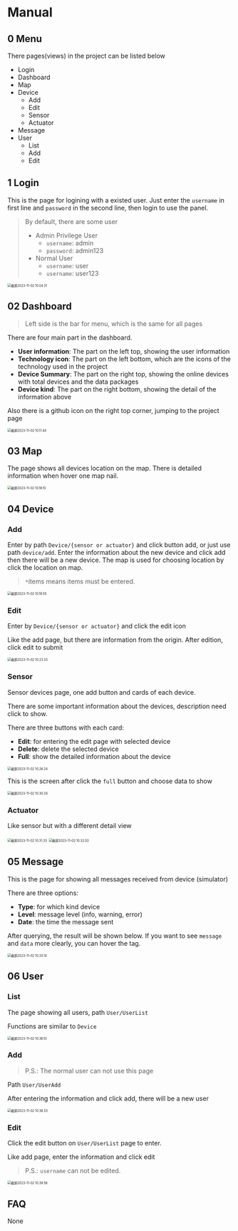 # Manual

## 0 Menu

There pages(views) in the project can be listed below

- Login
- Dashboard
- Map
- Device
  - Add
  - Edit
  - Sensor
  - Actuator
- Message
- User
  - List
  - Add
  - Edit



## 1 Login

This is the page for logining with a existed user. Just enter the `username` in first line and `password` in the second line, then login to use the panel.

> By default, there are some user
>
> - Admin Privilege User
>   - `username`: admin
>   - `password`: admin123
> - Normal User
>   - `username`: user
>   - `username`: user123

<img src="./imgs/%E6%88%AA%E5%B1%8F2023-11-02%2010.04.31.png" alt="截屏2023-11-02 10.04.31" style="zoom:50%;" />



## 02 Dashboard

> Left side is the bar for menu, which is the same for all pages

There are four main part in the dashboard.

- **User information**: The part on the left top, showing the user information
- **Technology icon**: The part on the left bottom, which are the icons of the technology used in the project
- **Device Summary**: The part on the right top, showing the online devices with total devices and the data packages
- **Device kind**: The part on the right bottom, showing the detail of the information above

Also there is a github icon on the right top corner, jumping to the project page

<img src="./imgs/%E6%88%AA%E5%B1%8F2023-11-02%2010.11.44.png" alt="截屏2023-11-02 10.11.44" style="zoom:50%;" />



## 03 Map

The page shows all devices location on the map. There is detailed information when hover one map nail.

<img src="./imgs/%E6%88%AA%E5%B1%8F2023-11-02%2010.18.10.png" alt="截屏2023-11-02 10.18.10" style="zoom:50%;" />



## 04 Device

### Add

Enter by path `Device/{sensor or actuator}` and click button add, or just use path `device/add`. Enter the information about the new device and click add then there will be a new device. The map is used for choosing location by click the location on map.

> `*`items means items must be entered.

<img src="./imgs/%E6%88%AA%E5%B1%8F2023-11-02%2010.19.55.png" alt="截屏2023-11-02 10.19.55" style="zoom:50%;" />

### Edit

Enter by `Device/{sensor or actuator}` and click the edit icon

Like the add page, but there are information from the origin. After edition, click edit to submit

<img src="./imgs/%E6%88%AA%E5%B1%8F2023-11-02%2010.23.33.png" alt="截屏2023-11-02 10.23.33" style="zoom:50%;" />

### Sensor

Sensor devices page, one add button and cards of each device.

There are some important information about the devices, description need click to show.

There are three buttons with each card:

- **Edit**: for entering the edit page with selected device
- **Delete**: delete the selected device
- **Full**: show the detailed information about the device

<img src="./imgs/%E6%88%AA%E5%B1%8F2023-11-02%2010.26.24.png" alt="截屏2023-11-02 10.26.24" style="zoom:50%;" />

This is the screen after click the `full` button and choose data to show

<img src="./imgs/%E6%88%AA%E5%B1%8F2023-11-02%2010.30.34.png" alt="截屏2023-11-02 10.30.34" style="zoom:50%;" />

### Actuator

Like sensor but with a different detail view

<img src="./imgs/%E6%88%AA%E5%B1%8F2023-11-02%2010.31.33.png" alt="截屏2023-11-02 10.31.33" style="zoom:50%;" />

<img src="./imgs/%E6%88%AA%E5%B1%8F2023-11-02%2010.32.02.png" alt="截屏2023-11-02 10.32.02" style="zoom:50%;" />



## 05 Message

This is the page for showing all messages received from device (simulator)

There are three options:

- **Type**: for which kind device
- **Level**: message level (info, warning, error)
- **Date**: the time the message sent

After querying, the result will be shown below. If you want to see `message` and `data` more clearly, you can hover the tag.

<img src="./imgs/%E6%88%AA%E5%B1%8F2023-11-02%2010.33.14.png" alt="截屏2023-11-02 10.33.14" style="zoom:50%;" />



## 06 User

### List

The page showing all users, path `User/UserList`

Functions are similar to `Device`

<img src="./imgs/%E6%88%AA%E5%B1%8F2023-11-02%2010.36.10.png" alt="截屏2023-11-02 10.36.10" style="zoom:50%;" />

### Add

> P.S.: The normal user can not use this page

Path `User/UserAdd`

After entering the information and click add, there will be a new user

<img src="./imgs/%E6%88%AA%E5%B1%8F2023-11-02%2010.38.33.png" alt="截屏2023-11-02 10.38.33" style="zoom:50%;" />

### Edit

Click the edit button on `User/UserList` page to enter.

Like add page, enter the information and click edit

> P.S.: `username` can not be edited.

<img src="./imgs/%E6%88%AA%E5%B1%8F2023-11-02%2010.39.56.png" alt="截屏2023-11-02 10.39.56" style="zoom:50%;" />



## FAQ

None